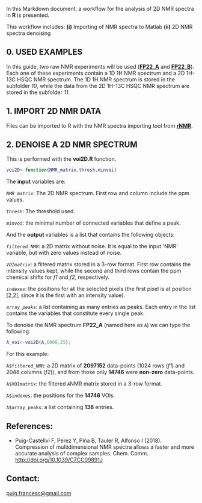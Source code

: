 In this Markdown document, a workflow for the analysis of 2D NMR spectra in **R** is presented.

This workflow includes:
**(i)** Importing of NMR spectra to Matlab
**(ii)** 2D NMR spectra denoising



## 0. USED EXAMPLES ##

In this guide, two raw NMR experiments will be used (**[FP22_A](https://drive.google.com/open?id=1K31lVE9RDT0efNgMQyZwt-yQPMA62Eyb)** and **[FP22_B](https://drive.google.com/open?id=1jWNa6BQlpgn9Nbjskd2wv1_vbbLWHQ8A)**). Each one of these experiments contain a 1D 1H NMR spectrum and a 2D 1H-13C HSQC NMR spectrum. The 1D 1H NMR spectrum is stored in the subfolder *10*, while the data from the 2D 1H-13C HSQC NMR spectrum are stored in the subfolder *11*.



## 1. IMPORT 2D NMR DATA ##

Files can be imported to R with the NMR spectra importing tool from **[rNMR](http://rnmr.nmrfam.wisc.edu/)**.



## 2. DENOISE A 2D NMR SPECTRUM ##
This is performed with the **voi2D.R** function.
```matlab
voi2D<-function(NMR_matrix,thresh,minvoi)
```
The **input** variables are:

*```NMR_matrix```*: The 2D NMR spectrum. First row and column include the ppm values.

*```thresh```*: The threshold used.

*```minvoi```*: the minimal number of connected variables that define a peak.

And the **output** variables is a list that contains the following objects:

*```filtered_NMR```*: a 2D matrix without noise. It is equal to the input 'NMR' variable, but with zero values instead of noise.

*```VOImatrix```*: a filtered matrix stored in a 3-row format. First row contains the intensity values kept, while the second and third rows contain the ppm chemical shifts for *f1* and *f2*, respectively.

*```indexes```*: the positions for all the selected pixels (the first pixel is at position [2,2], since it is the first with an intensity value).

*```array_peaks```*: a list containing as many entries as peaks. Each entry in the list contains the variables that constitute every single peak.



To denoise the NMR spectrum **FP22_A** (named here as ```A```) we can type the following:

```matlab
A_voi<-voi2D(A,6000,25);
```
For this example:

```A$filtered_NMR```: a 2D matrix of **2097152** data-points (1024 rows (*f1*) and 2048 columns (*f2*)), and from those only **14746** were **non**-**zero** data-points.

```A$VOImatrix```: the filtered ```A```NMR matrix stored in a 3-row format.

```A$indexes```: the positions for the **14746** VOIs.

```A$array_peaks```: a list containing **138** entries.



## References: ##
- Puig-Castellví F, Pérez Y, Piña B, Tauler R, Alfonso I (2018). Compression of multidimensional NMR spectra allows a faster and more accurate analysis of complex samples. Chem. Comm. http://doi.org/10.1039/C7CC09891J

## Contact: ##

puig.francesc@gmail.com
